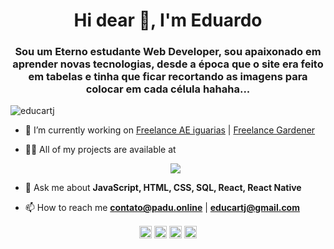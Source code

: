 <h1 align="center">Hi dear 👋, I'm Eduardo</h1>
<h3 align="center">Sou um Eterno estudante Web Developer, sou apaixonado em aprender novas tecnologias, desde a época que o site era feito em tabelas e tinha que ficar recortando as imagens para colocar em cada célula hahaha... </h3>
<p align="left"> <img src="https://komarev.com/ghpvc/?username=educartj" alt="educartj" /> </p>

- 🔭 I’m currently working on [Freelance AE iguarias](https://aeiguarias.com.br) | [Freelance Gardener](https://gardenerpaisagismo.com.br)

- 👨‍💻 All of my projects are available at <p align="center">
<a href="padu.online" target="blank"><img src="https://img.shields.io/static/v1?label=Site&message=padu.online&color=7159c1&style=for-the-badge&logo=ghost"/></a>

- 💬 Ask me about **JavaScript, HTML, CSS, SQL, React, React Native**

- 📫 How to reach me **contato@padu.online** | **educartj@gmail.com**

<p align="center">
<a href="https://twitter.com/educartj" target="blank"><img align="center" src="https://cdn.jsdelivr.net/npm/simple-icons@3.0.1/icons/twitter.svg" alt="educartj" height="20" width="20" /></a>
<a href="https://linkedin.com/in/eduardo-silva-b5265246" target="blank"><img align="center" src="https://cdn.jsdelivr.net/npm/simple-icons@3.0.1/icons/linkedin.svg" alt="educartj" height="20" width="20" /></a>
<a href="https://fb.com/p.eduard.s" target="blank"><img align="center" src="https://cdn.jsdelivr.net/npm/simple-icons@3.0.1/icons/facebook.svg" alt="maykbrito" height="20" width="20" /></a>
<a href="https://instagram.com/educartj" target="blank"><img align="center" src="https://cdn.jsdelivr.net/npm/simple-icons@3.0.1/icons/instagram.svg" alt="educartj" height="20" width="20" /></a>
</p>

<!--
**educartj/educartj** is a ✨ _special_ ✨ repository because its `README.md` (this file) appears on your GitHub profile.

Here are some ideas to get you started:

- 🔭 I’m currently working on ...
- 🌱 I’m currently learning ...
- 👯 I’m looking to collaborate on ...
- 🤔 I’m looking for help with ...
- 💬 Ask me about ...
- 📫 How to reach me: ...
- 😄 Pronouns: ...
- ⚡ Fun fact: ...
-->
